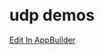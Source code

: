 # udp demos

[Edit In AppBuilder](http://gamebuilder.duapp.com/gamebuilder.php?appid=osgames1-331425783495920)
